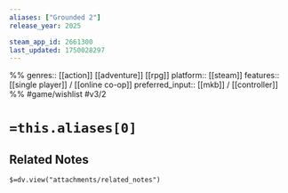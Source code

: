 ```yaml
---
aliases: ["Grounded 2"]
release_year: 2025

steam_app_id: 2661300
last_updated: 1750028297
---
```

%%
genres:: [[action]] [[adventure]] [[rpg]]
platform:: [[steam]]
features:: [[single player]] / [[online co-op]]
preferred_input:: [[mkb]] / [[controller]]
%%
#game/wishlist
#v3/2

# `=this.aliases[0]`
## Related Notes
`$=dv.view("attachments/related_notes")`